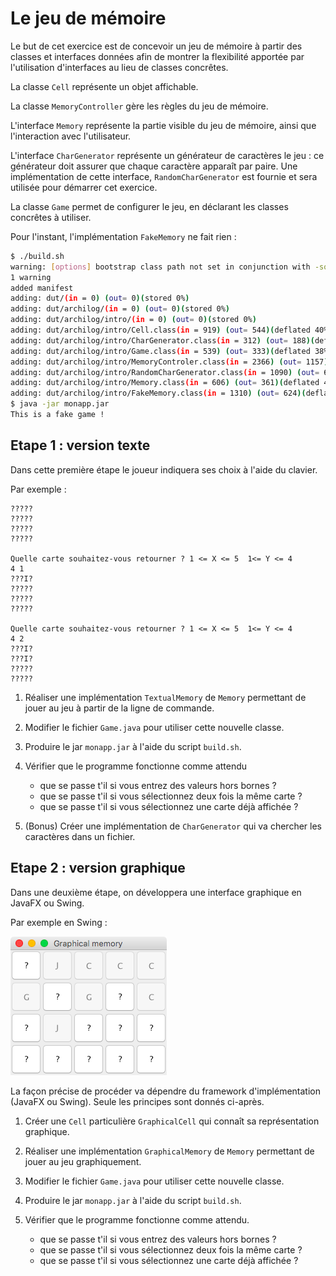 # Le jeu de mémoire

Le but de cet exercice est de concevoir un jeu de mémoire à partir des
classes et interfaces données afin de montrer la flexibilité apportée
par l'utilisation d'interfaces au lieu de classes concrêtes.

La classe `Cell` représente un objet affichable.

La classe `MemoryController` gère les règles du jeu de mémoire.

L'interface `Memory` représente la partie visible du jeu de mémoire, ainsi que l'interaction avec l'utilisateur.

L'interface `CharGenerator` représente un générateur de caractères le jeu : ce générateur doit assurer que chaque caractère apparaît par paire.
Une implémentation de cette interface, `RandomCharGenerator` est fournie et
sera utilisée pour démarrer cet exercice.

La classe `Game` permet de configurer le jeu, en déclarant les classes concrêtes à utiliser.

Pour l'instant, l'implémentation `FakeMemory` ne fait rien :

```bash
$ ./build.sh 
warning: [options] bootstrap class path not set in conjunction with -source 8
1 warning
added manifest
adding: dut/(in = 0) (out= 0)(stored 0%)
adding: dut/archilog/(in = 0) (out= 0)(stored 0%)
adding: dut/archilog/intro/(in = 0) (out= 0)(stored 0%)
adding: dut/archilog/intro/Cell.class(in = 919) (out= 544)(deflated 40%)
adding: dut/archilog/intro/CharGenerator.class(in = 312) (out= 188)(deflated 39%)
adding: dut/archilog/intro/Game.class(in = 539) (out= 333)(deflated 38%)
adding: dut/archilog/intro/MemoryControler.class(in = 2366) (out= 1157)(deflated 51%)
adding: dut/archilog/intro/RandomCharGenerator.class(in = 1090) (out= 638)(deflated 41%)
adding: dut/archilog/intro/Memory.class(in = 606) (out= 361)(deflated 40%)
adding: dut/archilog/intro/FakeMemory.class(in = 1310) (out= 624)(deflated 52%)
$ java -jar monapp.jar 
This is a fake game !
```

## Etape 1 : version texte

Dans cette première étape le joueur indiquera ses choix à l'aide du clavier.

Par exemple :

```
?????
?????
?????
?????

Quelle carte souhaitez-vous retourner ? 1 <= X <= 5  1<= Y <= 4 
4 1
???I?
?????
?????
?????

Quelle carte souhaitez-vous retourner ? 1 <= X <= 5  1<= Y <= 4 
4 2
???I?
???I?
?????
?????
```

1. Réaliser une implémentation `TextualMemory` de `Memory` permettant de jouer au jeu à partir de la ligne de commande.

2. Modifier le fichier `Game.java` pour utiliser cette nouvelle classe.

3. Produire le jar `monapp.jar` à l'aide du script `build.sh`.

4. Vérifier que le programme fonctionne comme attendu
    - que se passe t'il si vous entrez des valeurs hors bornes ?
    - que se passe t'il si vous sélectionnez deux fois la même carte ?
    - que se passe t'il si vous sélectionnez une carte déjà affichée ?

5. (Bonus) Créer une implémentation de `CharGenerator` qui va chercher les caractères dans un fichier.

## Etape 2 : version graphique

Dans une deuxième étape, on développera une interface graphique en JavaFX ou Swing.

Par exemple en Swing :

![Graphical Memory](graphicalmemory.png)

La façon précise de procéder va dépendre du framework d'implémentation (JavaFX ou Swing). Seule les principes sont donnés ci-après.

1. Créer une `Cell` particulière `GraphicalCell` qui connaît sa représentation graphique.

2. Réaliser une implémentation `GraphicalMemory` de `Memory` permettant de jouer au jeu graphiquement.

3. Modifier le fichier `Game.java` pour utiliser cette nouvelle classe.

4. Produire le jar `monapp.jar` à l'aide du script `build.sh`.

5. Vérifier que le programme fonctionne comme attendu.
    - que se passe t'il si vous entrez des valeurs hors bornes ?
    - que se passe t'il si vous sélectionnez deux fois la même carte ?
    - que se passe t'il si vous sélectionnez une carte déjà affichée ?
